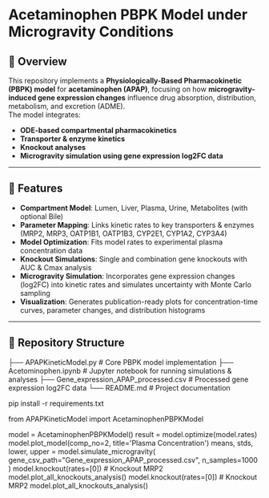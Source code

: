 # Acetaminophen PBPK Model under Microgravity Conditions

## 📌 Overview
This repository implements a **Physiologically-Based Pharmacokinetic (PBPK) model** for **acetaminophen (APAP)**, focusing on how **microgravity-induced gene expression changes** influence drug absorption, distribution, metabolism, and excretion (ADME).  
The model integrates:
- **ODE-based compartmental pharmacokinetics**
- **Transporter & enzyme kinetics**
- **Knockout analyses**
- **Microgravity simulation using gene expression log2FC data**

---

## 🧠 Features
- **Compartment Model**: Lumen, Liver, Plasma, Urine, Metabolites (with optional Bile)
- **Parameter Mapping**: Links kinetic rates to key transporters & enzymes (MRP2, MRP3, OATP1B1, OATP1B3, CYP2E1, CYP1A2, CYP3A4)
- **Model Optimization**: Fits model rates to experimental plasma concentration data
- **Knockout Simulations**: Single and combination gene knockouts with AUC & Cmax analysis
- **Microgravity Simulation**: Incorporates gene expression changes (log2FC) into kinetic rates and simulates uncertainty with Monte Carlo sampling
- **Visualization**: Generates publication-ready plots for concentration-time curves, parameter changes, and distribution histograms

---

## 📂 Repository Structure
├── APAPKineticModel.py # Core PBPK model implementation
├── Acetominophen.ipynb # Jupyter notebook for running simulations & analyses
├── Gene_expression_APAP_processed.csv # Processed gene expression log2FC data
└── README.md # Project documentation

pip install -r requirements.txt


from APAPKineticModel import AcetaminophenPBPKModel

model = AcetaminophenPBPKModel()
result = model.optimize(model.rates)
model.plot_model(comp_no=2, title='Plasma Concentration')
means, stds, lower, upper = model.simulate_microgravity(
    gene_csv_path="Gene_expression_APAP_processed.csv",
    n_samples=1000
)
model.knockout(rates=[0])  # Knockout MRP2
model.plot_all_knockouts_analysis()
model.knockout(rates=[0])  # Knockout MRP2
model.plot_all_knockouts_analysis()



